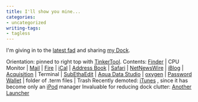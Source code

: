 ```yaml
---
title: I'll show you mine...
categories:
- uncategorized
writing-tags:
- tagless
---
```


I'm giving in to the [latest fad][1] and sharing [my
Dock][2].

   [1]: http://www.kottke.org/03/10/031001your_dock_if.html
   [2]: http://phobia.com/space/Journal/Technology/I%27ll+show+you+mine.../dock-2003-10-01.jpg

Orientation: pinned to right top with [TinkerTool][3].
Contents: [Finder][4] | CPU Monitor | [Mail][5] | [Fire][6] | [iCal][7] | [Address Book][8]  | [Safari][9] | [NetNewsWire][10] | [iBlog][11] | [Acquisition][12] | Terminal | [SubEthaEdit][13] | [Aqua Data Studio][14] | [oxygen][15] | [Password Wallet][16] | folder of .term files | Trash
Recently demoted: [iTunes][17] , since it has become only an [iPod][18] manager
Invaluable for reducing dock clutter: [Another Launcher][19]

   [3]: http://www.bresink.de/osx/TinkerTool2.html
   [4]: http://www.apple.com/macosx/jaguar/finder.html
   [5]: http://www.apple.com/macosx/jaguar/mail.html
   [6]: http://fire.sourceforge.net/
   [7]: http://www.apple.com/ical/
   [8]: http://www.apple.com/macosx/jaguar/addressbook.html
   [9]: http://www.apple.com/safari/
   [10]: http://ranchero.com/netnewswire/
   [11]: http://www.lifli.com/Products/iBlog/
   [12]: http://www.acquisitionx.com/
   [13]: http://wwwbruegge.in.tum.de/projects/hydra/subethaedit/
   [14]: http://www.aquafold.com/
   [15]: http://www.oxygenxml.com/
   [16]: http://www.selznick.com/products/passwordwallet/
   [17]: http://www.apple.com/itunes/
   [18]: http://www.apple.com/ipod/
   [19]: http://www.petermaurer.de/anotherlauncher/
